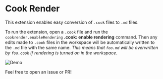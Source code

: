 # Cook Render
This extension enables easy conversion of `.cook` files to `.md` files. 

To run the extension, open a `.cook` file and run the `cookrender.enableRendering` **.cook: enable rendering** command. Then any edits made to `.cook` files in the workspace will be automatically written to the `.md` file with the same name. *This means that `foo.md` will be overwritten by `foo.cook` if rendering is turned on in the workspace*.

![Demo](demo.gif)

Feel free to open an issue or PR!
